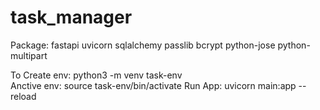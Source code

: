 # task_manager

Package: 
  fastapi
  uvicorn
  sqlalchemy
  passlib
  bcrypt
  python-jose
  python-multipart


To Create env: python3 -m venv task-env    
Anctive env: source task-env/bin/activate
Run App: uvicorn main:app --reload
